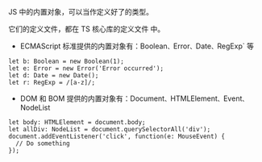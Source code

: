 JS 中的内置对象，可以当作定义好了的类型。

它们的定义文件，都在 TS 核心库的定义文件 中。

- ECMAScript 标准提供的内置对象有：Boolean`、`Error`、`Date`、`RegExp` 等

```JS
let b: Boolean = new Boolean(1);
let e: Error = new Error('Error occurred');
let d: Date = new Date();
let r: RegExp = /[a-z]/;
```

- DOM 和 BOM 提供的内置对象有：Document`、`HTMLElement`、`Event`、`NodeList

```JS
let body: HTMLElement = document.body;
let allDiv: NodeList = document.querySelectorAll('div');
document.addEventListener('click', function(e: MouseEvent) {
  // Do something
});
```

